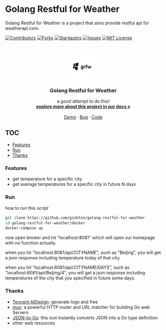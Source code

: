 # Golang Restful for Weather

Golang Restful for Weather is a project that aims provide restful api for weatherapi.com.

<!-- PROJECT SHIELDS -->

[![Contributors][contributors-shield]][contributors-url]
[![Forks][forks-shield]][forks-url]
[![Stargazers][stars-shield]][stars-url]
[![Issues][issues-shield]][issues-url]
[![MIT License][license-shield]][license-url]


<!-- PROJECT LOGO -->
<br />

<p align="center">
  <a href="https://github.com/ginhton/golang-restful-for-weather">
    <img src="images/logo.png" alt="Logo" width="80" height="80">
  </a>

  <h3 align="center">Golang Restful for Weather</h3>
  <p align="center">
    a good attempt to do this!
    <br />
    <a href="#"><strong>explore more about this project in our docs »</strong></a>
    <br />
    <br />
    <a href="#">Demo</a>
    ·
    <a href="#">Bug</a>
    ·
    <a href="#">Code</a>
  </p>

</p>

## TOC

- [Features](#Features)
- [Run](#Run)
- [Thanks](#Thanks)

### Features

- get temperature for a specific city
- get average temperatures for a specific city in future N days


### Run

how to run this *script*

```sh
git clone https://github.com/ginhton/golang-restful-for-weather
cd golang-restful-for-weather/docker
docker-compose up
```

now open brower and hit "localhost:8081" which will open our homepage with no function actually.

when you hit "localhost:8081/api/CITYNAME", such as "Beijing", you will get a json response including temperature today of that city.

when you hit "localhost:8081/api/CITYNAME/DAYS", such as "localhost:8081/api/Beijing/4", you will get a json response including temperatures of the city that you specified in future some days.


### Thanks

* [Tencent AIDesign](https://ailogo.qq.com/): generate logo and free
* [mux](https://github.com/gorilla/mux): a powerful HTTP router and URL matcher for building Go web Servers
* [JSON-to-Go](https://mholt.github.io/json-to-go/): this tool instantly converts JSON into a Go type definition
* other web resources

<!-- links -->
[your-project-path]:ginhton/golang-restful-for-weather
[contributors-shield]: https://img.shields.io/github/contributors/ginhton/golang-restful-for-weather.svg?style=flat-square
[contributors-url]: https://github.com/ginhton/golang-restful-for-weather/graphs/contributors
[forks-shield]: https://img.shields.io/github/forks/ginhton/golang-restful-for-weather.svg?style=flat-square
[forks-url]: https://github.com/ginhton/golang-restful-for-weather/network/members
[stars-shield]: https://img.shields.io/github/stars/ginhton/golang-restful-for-weather.svg?style=flat-square
[stars-url]: https://github.com/ginhton/golang-restful-for-weather/stargazers
[issues-shield]: https://img.shields.io/github/issues/ginhton/golang-restful-for-weather.svg?style=flat-square
[issues-url]: https://img.shields.io/github/issues/ginhton/golang-restful-for-weather.svg
[license-shield]: https://img.shields.io/github/license/ginhton/golang-restful-for-weather.svg?style=flat-square
[license-url]: https://github.com/ginhton/golang-restful-for-weather/blob/master/LICENSE.txt

